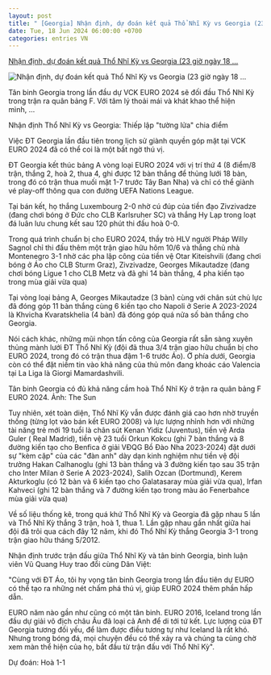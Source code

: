```yaml
---
layout: post
title: " [Georgia] Nhận định, dự đoán kết quả Thổ Nhĩ Kỳ vs Georgia (23 giờ ngày 18 ..."
date: Tue, 18 Jun 2024 06:00:00 +0700
categories: entries VN
---
```

[Nhận định, dự đoán kết quả Thổ Nhĩ Kỳ vs Georgia (23 giờ ngày 18 ...](https://danviet.vn/nhan-dinh-du-doan-ket-qua-tho-nhi-ky-vs-georgia-23-gio-ngay-18-6-tan-binh-gay-soc-20240616172726211.htm)

![Nhận định, dự đoán kết quả Thổ Nhĩ Kỳ vs Georgia (23 giờ ngày 18 ...](https://danviet.mediacdn.vn/zoom/600_315/296231569849192448/2024/6/17/pre-tho-nhi-ky-vs-georgia-17185993998471190159499-41-0-482-842-crop-1718599405604531733772.jpeg)

Tân binh Georgia trong lần đầu dự VCK EURO 2024 sẽ đối đầu Thổ Nhĩ Kỳ trong trận ra quân bảng F. Với tâm lý thoải mái và khát khao thể hiện mình, ...

Nhận định Thổ Nhĩ Kỳ vs Georgia: Thiếp lập "tường lửa" chia điểm

Việc ĐT Georgia lần đầu tiên trong lịch sử giành quyền góp mặt tại VCK EURO 2024 đã có thể coi là một bất ngờ thú vị.

ĐT Georgia kết thúc bảng A vòng loại EURO 2024 với vị trí thứ 4 (8 điểm/8 trận, thắng 2, hoà 2, thua 4, ghi được 12 bàn thắng để thủng lưới 18 bàn, trong đó có trận thua muối mặt 1-7 trước Tây Ban Nha) và chỉ có thể giành vé play-off thông qua con đường UEFA Nations League.

Tại bán kết, họ thắng Luxembourg 2-0 nhờ cú đúp của tiền đạo Zivzivadze (đang chơi bóng ở Đức cho CLB Karlsruher SC) và thắng Hy Lạp trong loạt đá luân lưu chung kết sau 120 phút thi đấu hoà 0-0.

Trong quá trình chuẩn bị cho EURO 2024, thầy trò HLV người Pháp Willy Sagnol chỉ thi đấu thêm một trận giao hữu hôm 10/6 và thắng chủ nhà Montenegro 3-1 nhờ các pha lập công của tiền vệ Otar Kiteishvili (đang chơi bóng ở Áo cho CLB Sturm Graz), Zivzivadze, Georges Mikautadze (đang chơi bóng Ligue 1 cho CLB Metz và đã ghi 14 bàn thắng, 4 pha kiến tạo trong mùa giải vừa qua)

Tại vòng loại bảng A, Georges Mikautadze (3 bàn) cùng với chân sút chủ lực đã đóng góp 11 bàn thắng cùng 6 kiến tạo cho Napoli ở Serie A 2023-2024 là Khvicha Kvaratskhelia (4 bàn) đã đóng góp quá nửa số bàn thắng cho Georgia.

Nói cách khác, những mũi nhọn tấn công của Georgia rất sẵn sàng xuyên thủng mành lưới ĐT Thổ Nhĩ Kỳ (đội đã thua 3/4 trận giao hữu chuẩn bị cho EURO 2024, trong đó có trận thua đậm 1-6 trước Áo). Ở phía dưới, Georgia còn có thể đặt niềm tin vào khả năng của thủ môn đang khoác cáo Valencia tại La Liga là Giorgi Mamardashvili.

Tân binh Georgia có đủ khả năng cầm hoà Thổ Nhĩ Kỳ ở trận ra quân bảng F EURO 2024. Ảnh: The Sun

Tuy nhiên, xét toàn diện, Thổ Nhĩ Kỳ vẫn được đánh giá cao hơn nhờ truyền thống (từng lọt vào bán kết EURO 2008) và lực lượng nhỉnh hơn với những tài năng trẻ mới 19 tuổi là chân sút Kenan Yidiz (Juventus), tiền vệ Arda Guler ( Real Madrid), tiền vệ 23 tuổi Orkun Kokcu (ghi 7 bàn thắng và 8 đường kiến tạo cho Benfica ở giải VĐQG Bồ Đào Nha 2023-2024) đặt dưới sự "kèm cặp" của các "đàn anh" dày dạn kinh nghiệm như tiền vệ đội trưởng Hakan Calhanoglu (ghi 13 bàn thắng và 3 đường kiến tạo sau 35 trận cho Inter Milan ở Serie A 2023-2024), Salih Ozcan (Dortmund), Kerem Akturkoglu (có 12 bàn và 6 kiến tạo cho Galatasaray mùa giải vừa qua), Irfan Kahveci (ghi 12 bàn thắng và 7 đường kiến tạo trong màu áo Fenerbahce mùa giải vừa qua)

Về số liệu thống kê, trong quá khứ Thổ Nhĩ Kỳ và Georgia đã gặp nhau 5 lần và Thổ Nhĩ Kỳ thắng 3 trận, hoà 1, thua 1. Lần gặp nhau gần nhất giữa hai đội đã trôi qua cách đây 12 năm, khi đó Thổ Nhĩ Kỳ thắng Georgia 3-1 trong trận giao hữu tháng 5/2012.

Nhận định trước trận đấu giữa Thổ Nhĩ Kỳ và tân binh Georgia, bình luận viên Vũ Quang Huy trao đổi cùng Dân Việt:

"Cùng với ĐT Áo, tôi hy vọng tân binh Georgia trong lần đầu tiên dự EURO có thể tạo ra những nét chấm phá thú vị, giúp EURO 2024 thêm phần hấp dẫn.

EURO năm nào gần như cũng có một tân binh. EURO 2016, Iceland trong lần đầu dự giải vô địch châu Âu đã loại cả Anh để di tới tứ kết. Lực lượng của ĐT Georgia tương đối yếu, để làm được điều tương tự như Iceland là rất khó. Nhưng trong bóng đá, mọi chuyện đều có thể xảy ra và chúng ta cùng chờ xem màn thể hiện của họ, bắt đầu từ trận đấu với Thổ Nhĩ Kỳ".

Dự đoán: Hoà 1-1


